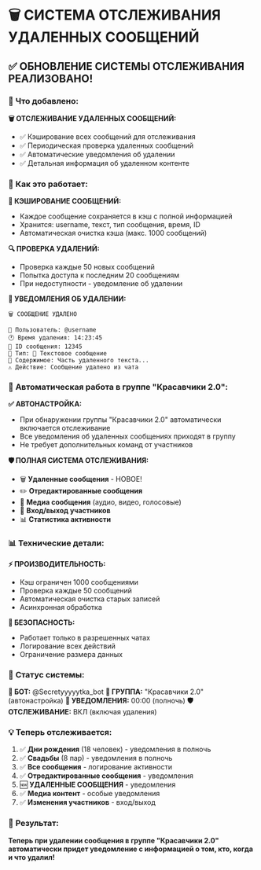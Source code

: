 # 🗑️ СИСТЕМА ОТСЛЕЖИВАНИЯ УДАЛЕННЫХ СООБЩЕНИЙ

## ✅ **ОБНОВЛЕНИЕ СИСТЕМЫ ОТСЛЕЖИВАНИЯ РЕАЛИЗОВАНО!**

### 🚀 **Что добавлено:**

**🗑️ ОТСЛЕЖИВАНИЕ УДАЛЕННЫХ СООБЩЕНИЙ:**
- ✅ Кэширование всех сообщений для отслеживания
- ✅ Периодическая проверка удаленных сообщений
- ✅ Автоматические уведомления об удалении
- ✅ Детальная информация об удаленном контенте

### 🔧 **Как это работает:**

**📝 КЭШИРОВАНИЕ СООБЩЕНИЙ:**
- Каждое сообщение сохраняется в кэш с полной информацией
- Хранится: username, текст, тип сообщения, время, ID
- Автоматическая очистка кэша (макс. 1000 сообщений)

**🔍 ПРОВЕРКА УДАЛЕНИЙ:**
- Проверка каждые 50 новых сообщений
- Попытка доступа к последним 20 сообщениям
- При недоступности - уведомление об удалении

**🚨 УВЕДОМЛЕНИЯ ОБ УДАЛЕНИИ:**
```
🗑️ СООБЩЕНИЕ УДАЛЕНО

👤 Пользователь: @username
🕐 Время удаления: 14:23:45
📄 ID сообщения: 12345
📝 Тип: 💬 Текстовое сообщение
💬 Содержимое: Часть удаленного текста...
⚠️ Действие: Сообщение удалено из чата
```

### 🎯 **Автоматическая работа в группе "Красавчики 2.0":**

**✅ АВТОНАСТРОЙКА:**
- При обнаружении группы "Красавчики 2.0" автоматически включается отслеживание
- Все уведомления об удаленных сообщениях приходят в группу
- Не требует дополнительных команд от участников

**🛡️ ПОЛНАЯ СИСТЕМА ОТСЛЕЖИВАНИЯ:**
- 🗑️ **Удаленные сообщения** - НОВОЕ!
- ✏️ **Отредактированные сообщения**
- 📱 **Медиа сообщения** (аудио, видео, голосовые)
- 👥 **Вход/выход участников**
- 📊 **Статистика активности**

### 📊 **Технические детали:**

**⚡ ПРОИЗВОДИТЕЛЬНОСТЬ:**
- Кэш ограничен 1000 сообщениями
- Проверка каждые 50 сообщений
- Автоматическая очистка старых записей
- Асинхронная обработка

**🔐 БЕЗОПАСНОСТЬ:**
- Работает только в разрешенных чатах
- Логирование всех действий
- Ограничение размера данных

### 🎯 **Статус системы:**

**🤖 БОТ:** @Secretyyyyytka_bot
**📍 ГРУППА:** "Красавчики 2.0" (автонастройка)
**🔔 УВЕДОМЛЕНИЯ:** 00:00 (полночь)
**🛡️ ОТСЛЕЖИВАНИЕ:** ВКЛ (включая удаления)

### 💡 **Теперь отслеживается:**

1. ✅ **Дни рождения** (18 человек) - уведомления в полночь
2. ✅ **Свадьбы** (8 пар) - уведомления в полночь  
3. ✅ **Все сообщения** - логирование активности
4. ✅ **Отредактированные сообщения** - уведомления
5. 🆕 **УДАЛЕННЫЕ СООБЩЕНИЯ** - уведомления
6. ✅ **Медиа контент** - особые уведомления
7. ✅ **Изменения участников** - вход/выход

### 🚀 **Результат:**

**Теперь при удалении сообщения в группе "Красавчики 2.0" автоматически придет уведомление с информацией о том, кто, когда и что удалил!** 